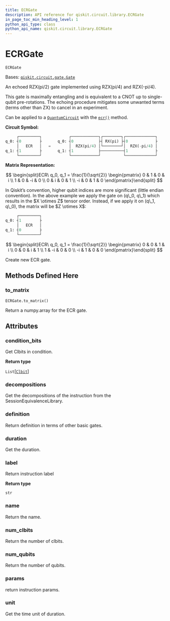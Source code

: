 ```yaml
---
title: ECRGate
description: API reference for qiskit.circuit.library.ECRGate
in_page_toc_min_heading_level: 1
python_api_type: class
python_api_name: qiskit.circuit.library.ECRGate
---
```


# ECRGate

<span id="qiskit.circuit.library.ECRGate" />

`ECRGate`

Bases: [`qiskit.circuit.gate.Gate`](qiskit.circuit.Gate "qiskit.circuit.gate.Gate")

An echoed RZX(pi/2) gate implemented using RZX(pi/4) and RZX(-pi/4).

This gate is maximally entangling and is equivalent to a CNOT up to single-qubit pre-rotations. The echoing procedure mitigates some unwanted terms (terms other than ZX) to cancel in an experiment.

Can be applied to a [`QuantumCircuit`](qiskit.circuit.QuantumCircuit "qiskit.circuit.QuantumCircuit") with the [`ecr()`](qiskit.circuit.QuantumCircuit#ecr "qiskit.circuit.QuantumCircuit.ecr") method.

**Circuit Symbol:**

```python
     ┌─────────┐            ┌────────────┐┌────────┐┌─────────────┐
q_0: ┤0        ├       q_0: ┤0           ├┤ RX(pi) ├┤0            ├
     │   ECR   │   =        │  RZX(pi/4) │└────────┘│  RZX(-pi/4) │
q_1: ┤1        ├       q_1: ┤1           ├──────────┤1            ├
     └─────────┘            └────────────┘          └─────────────┘
```

**Matrix Representation:**

$$
\begin{split}ECR\ q_0, q_1 = \frac{1}{\sqrt{2}}
    \begin{pmatrix}
        0   & 1   &  0  & i \\
        1   & 0   &  -i & 0 \\
        0   & i   &  0  & 1 \\
        -i  & 0   &  1  & 0
    \end{pmatrix}\end{split}
$$

<Admonition title="Note" type="note">
  In Qiskit’s convention, higher qubit indices are more significant (little endian convention). In the above example we apply the gate on (q\_0, q\_1) which results in the $X \otimes Z$ tensor order. Instead, if we apply it on (q\_1, q\_0), the matrix will be $Z \otimes X$:

  ```python
       ┌─────────┐
  q_0: ┤1        ├
       │   ECR   │
  q_1: ┤0        ├
       └─────────┘
  ```

  $$
  \begin{split}ECR\ q_0, q_1 = \frac{1}{\sqrt{2}}
      \begin{pmatrix}
          0   & 0   &  1  & i \\
          0   & 0   &  i  & 1 \\
          1   & -i  &  0  & 0 \\
          -i  & 1   &  0  & 0
      \end{pmatrix}\end{split}
  $$
</Admonition>

Create new ECR gate.

## Methods Defined Here

### to\_matrix

<span id="qiskit.circuit.library.ECRGate.to_matrix" />

`ECRGate.to_matrix()`

Return a numpy.array for the ECR gate.

## Attributes

<span id="qiskit.circuit.library.ECRGate.condition_bits" />

### condition\_bits

Get Clbits in condition.

**Return type**

`List`\[[`Clbit`](qiskit.circuit.Clbit "qiskit.circuit.classicalregister.Clbit")]

<span id="qiskit.circuit.library.ECRGate.decompositions" />

### decompositions

Get the decompositions of the instruction from the SessionEquivalenceLibrary.

<span id="qiskit.circuit.library.ECRGate.definition" />

### definition

Return definition in terms of other basic gates.

<span id="qiskit.circuit.library.ECRGate.duration" />

### duration

Get the duration.

<span id="qiskit.circuit.library.ECRGate.label" />

### label

Return instruction label

**Return type**

`str`

<span id="qiskit.circuit.library.ECRGate.name" />

### name

Return the name.

<span id="qiskit.circuit.library.ECRGate.num_clbits" />

### num\_clbits

Return the number of clbits.

<span id="qiskit.circuit.library.ECRGate.num_qubits" />

### num\_qubits

Return the number of qubits.

<span id="qiskit.circuit.library.ECRGate.params" />

### params

return instruction params.

<span id="qiskit.circuit.library.ECRGate.unit" />

### unit

Get the time unit of duration.

